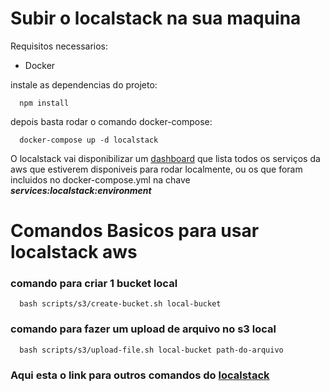 
# Subir o localstack na sua maquina
Requisitos necessarios:
  * Docker

instale as dependencias do projeto:

```
  npm install
```

depois basta rodar o comando docker-compose:

```
  docker-compose up -d localstack
```

O localstack vai disponibilizar um [dashboard](localhost:8080) que lista todos os serviços da aws que estiverem disponiveis para rodar localmente, ou os que foram incluidos no docker-compose.yml na chave ***services:localstack:environment***

# Comandos Basicos para usar localstack aws

### comando para criar 1 bucket local
```
  bash scripts/s3/create-bucket.sh local-bucket
```

### comando para fazer um upload de arquivo no s3 local

```
  bash scripts/s3/upload-file.sh local-bucket path-do-arquivo
```

### Aqui esta o link para outros comandos do [localstack](https://lobster1234.github.io/2017/04/05/working-with-localstack-command-line/)